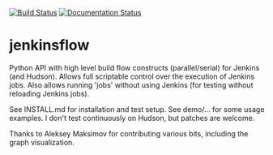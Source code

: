 [![Build Status](https://api.travis-ci.org/lhupfeldt/jenkinsflow.svg?branch=master)](https://travis-ci.org/lhupfeldt/jenkinsflow)
[![Documentation Status](https://readthedocs.org/projects/jenkinsflow/badge/?version=stable)](https://jenkinsflow.readthedocs.org/en/stable/)

jenkinsflow
===========

Python API with high level build flow constructs (parallel/serial) for Jenkins (and Hudson).
Allows full scriptable control over the execution of Jenkins jobs.
Also allows running 'jobs' without using Jenkins (for testing without reloading Jenkins jobs).

See INSTALL.md for installation and test setup.
See demo/... for some usage examples.
I don't test continuously on Hudson, but patches are welcome.

Thanks to Aleksey Maksimov for contributing various bits, including the graph visualization.
